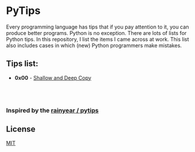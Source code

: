 # PyTips
Every programming language has tips that if you pay attention to it, you can produce better programs. Python is no exception. There are lots of lists for Python tips. In this repository, I list the items I came across at work. This list also includes cases in which (new) Python programmers make mistakes.

## Tips list:
- **0x00** - [Shallow and Deep Copy](https://github.com/gtavasoli/PyTips/blob/master/Notebooks/Shallow-and-Deep-Copy.ipynb)

<br/><br/>

### Inspired by the [rainyear / pytips](https://github.com/rainyear/pytips) 

## License
[MIT](./LICENSE)